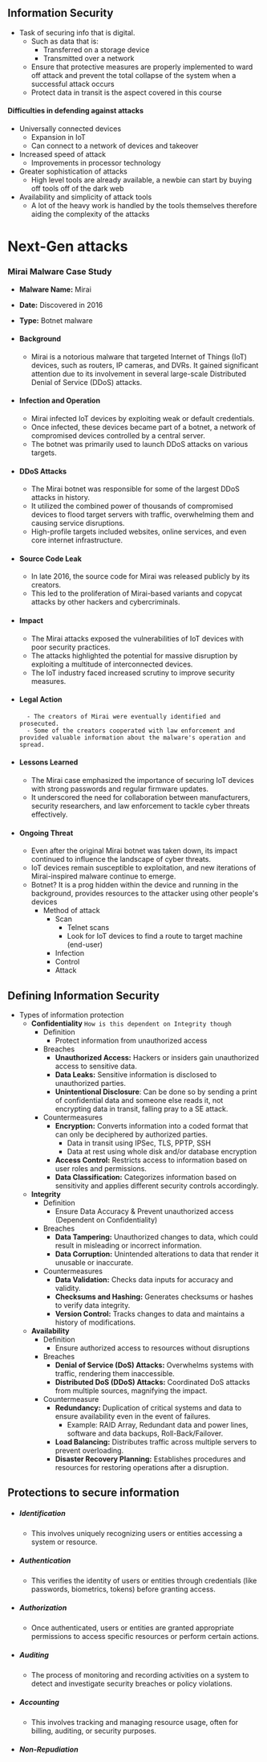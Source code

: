 ## Information Security

- Task of securing info that is digital. 
	- Such as data that is: 
		- Transferred on a storage device
		- Transmitted over a network
	- Ensure that protective measures are properly implemented to ward off attack and prevent the total collapse of the system when a successful attack occurs
	- Protect data in transit is the aspect covered in this course

#### Difficulties in defending against attacks

- Universally connected devices
	- Expansion in IoT
	- Can connect to a network of devices and takeover
- Increased speed of attack
	- Improvements in processor technology
- Greater sophistication of attacks
	- High level tools are already available, a newbie can start by buying off tools off of the dark web
- Availability and simplicity of attack tools
	- A lot of the heavy work is handled by the tools themselves therefore aiding the complexity of the attacks

# Next-Gen attacks

### Mirai Malware Case Study
- **Malware Name:** Mirai
- **Date:** Discovered in 2016
- **Type:** Botnet malware

- #### Background
	- Mirai is a notorious malware that targeted Internet of Things (IoT) devices, such as routers, IP cameras, and DVRs. It gained significant attention due to its involvement in several large-scale Distributed Denial of Service (DDoS) attacks.
- #### Infection and Operation
	- Mirai infected IoT devices by exploiting weak or default credentials.
	- Once infected, these devices became part of a botnet, a network of compromised devices controlled by a central server.
	- The botnet was primarily used to launch DDoS attacks on various targets.
- #### DDoS Attacks
	- The Mirai botnet was responsible for some of the largest DDoS attacks in history.
	- It utilized the combined power of thousands of compromised devices to flood target servers with traffic, overwhelming them and causing service disruptions.
	- High-profile targets included websites, online services, and even core internet infrastructure.
- #### Source Code Leak
	- In late 2016, the source code for Mirai was released publicly by its creators.
	- This led to the proliferation of Mirai-based variants and copycat attacks by other hackers and cybercriminals.
- #### Impact
	- The Mirai attacks exposed the vulnerabilities of IoT devices with poor security practices.
	- The attacks highlighted the potential for massive disruption by exploiting a multitude of interconnected devices.
	- The IoT industry faced increased scrutiny to improve security measures.
- #### Legal Action
		- The creators of Mirai were eventually identified and prosecuted.
		- Some of the creators cooperated with law enforcement and provided valuable information about the malware's operation and spread.
- #### Lessons Learned
	- The Mirai case emphasized the importance of securing IoT devices with strong passwords and regular firmware updates.
	- It underscored the need for collaboration between manufacturers, security researchers, and law enforcement to tackle cyber threats effectively.
- #### Ongoing Threat
	- Even after the original Mirai botnet was taken down, its impact continued to influence the landscape of cyber threats.
	- IoT devices remain susceptible to exploitation, and new iterations of Mirai-inspired malware continue to emerge.
	- Botnet? It is a prog hidden within the device and running in the background, provides resources to the attacker using other people's devices
		- Method of attack
			- Scan
				- Telnet scans
				- Look for IoT devices to find a route to target machine (end-user)
			- Infection
			- Control
			- Attack

## Defining Information Security

- Types of information protection
	- **Confidentiality** `How is this dependent on Integrity though`
		- Definition
			- Protect information from unauthorized access
		- Breaches
			- **Unauthorized Access:** Hackers or insiders gain unauthorized access to sensitive data.
			- **Data Leaks:** Sensitive information is disclosed to unauthorized parties.
			- **Unintentional Disclosure**: Can be done so by sending a print of confidential data and someone else reads it, not encrypting data in transit, falling pray to a SE attack.
		- Countermeasures
			- **Encryption:** Converts information into a coded format that can only be deciphered by authorized parties.
				- Data in transit using IPSec, TLS, PPTP, SSH
				- Data at rest using whole disk and/or database encryption
			- **Access Control:** Restricts access to information based on user roles and permissions.
			- **Data Classification:** Categorizes information based on sensitivity and applies different security controls accordingly.
	- **Integrity**
		- Definition
			- Ensure Data Accuracy & Prevent unauthorized access (Dependent on Confidentiality)
		- Breaches
			- **Data Tampering:** Unauthorized changes to data, which could result in misleading or incorrect information.
			- **Data Corruption:** Unintended alterations to data that render it unusable or inaccurate.
		- Countermeasures
			- **Data Validation:** Checks data inputs for accuracy and validity.
			- **Checksums and Hashing:** Generates checksums or hashes to verify data integrity.
			- **Version Control:** Tracks changes to data and maintains a history of modifications.
	- **Availability**
		- Definition
			- Ensure authorized access to resources without disruptions
		- Breaches
			- **Denial of Service (DoS) Attacks:** Overwhelms systems with traffic, rendering them inaccessible.
			- **Distributed DoS (DDoS) Attacks:** Coordinated DoS attacks from multiple sources, magnifying the impact.
		- Countermeasure
			- **Redundancy:** Duplication of critical systems and data to ensure availability even in the event of failures.
				- Example: RAID Array, Redundant data and power lines, software and data backups, Roll-Back/Failover.
			- **Load Balancing:** Distributes traffic across multiple servers to prevent overloading.
			- **Disaster Recovery Planning:** Establishes procedures and resources for restoring operations after a disruption.

## Protections to secure information
- ##### **Identification**
	- This involves uniquely recognizing users or entities accessing a system or resource.
- ##### **Authentication**
	- This verifies the identity of users or entities through credentials (like passwords, biometrics, tokens) before granting access.
- ##### **Authorization** 
	- Once authenticated, users or entities are granted appropriate permissions to access specific resources or perform certain actions.
- ##### **Auditing** 
	- The process of monitoring and recording activities on a system to detect and investigate security breaches or policy violations.
- ##### **Accounting** 
	- This involves tracking and managing resource usage, often for billing, auditing, or security purposes.
- ##### **Non-Repudiation**


